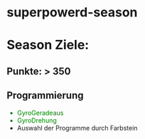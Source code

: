 # superpowerd-season

<h1>Season Ziele:</h1>
<h2>Punkte: > 350</h2>
<h2>Programmierung</h2>
<ul>
<li style = "color:green">GyroGeradeaus</li>
<li style = "color:green">GyroDrehung</li>
<li>Auswahl der Programme durch Farbstein</li> 
</ul>
